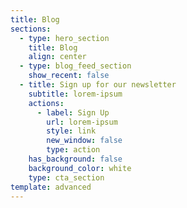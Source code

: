 ```yaml
---
title: Blog
sections:
  - type: hero_section
    title: Blog
    align: center
  - type: blog_feed_section
    show_recent: false
  - title: Sign up for our newsletter
    subtitle: lorem-ipsum
    actions:
      - label: Sign Up
        url: lorem-ipsum
        style: link
        new_window: false
        type: action
    has_background: false
    background_color: white
    type: cta_section
template: advanced
---
```

